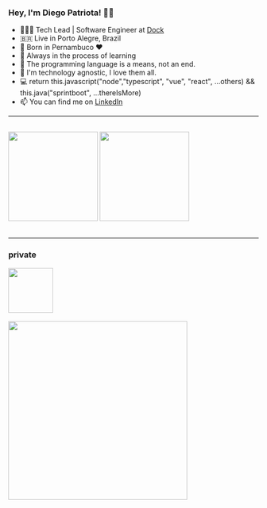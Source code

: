 ### Hey, I'm Diego Patriota! 👨‍💻

- 👨🏾‍💻 Tech Lead | Software Engineer at [Dock](https://www.dock.tech/)
- 🇧🇷 Live in Porto Alegre, Brazil
- 🌵 Born in Pernambuco ❤
- 🚀 Always in the process of learning
- 🔑 The programming language is a means, not an end.
- 🧬 I'm technology agnostic, I love them all.
- 💻 return this.javascript("node","typescript", "vue", "react", ...others) && this.java("sprintboot", ...thereIsMore)
- 📫 You can find me on [LinkedIn](https://br.linkedin.com/in/diego-patriota-10a148b9)

---

<br/>
<div> 
  <img height="180em" src="https://github-readme-stats.vercel.app/api?username=diegopatriota&show_icons=true&theme=dracula&include_all_commits=true&count_private=true&custom_title=Github%20Stats" />
  <img height="180em" src="https://github-readme-stats.vercel.app/api/top-langs/?username=diegopatriota&lang_count=20&layout=compact&theme=dracula" />
</div>
<br/>

---

<div>
 <h3> private </h3> 
 <img height="90em" src="https://user-images.githubusercontent.com/88724815/196972785-494fb6a7-80e8-476f-878e-c65ab4f43b49.png" />
</div>


<br/>
<div> 
  <img height="360em" src="https://user-images.githubusercontent.com/88724815/196970854-6e41851b-e6c0-43c2-a1f4-58ae52796e46.png" />
</div>
<br/>

